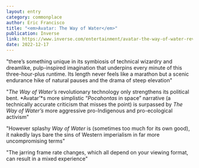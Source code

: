 ```yaml
---
layout: entry
category: commonplace
author: Eric Francisco
title: "<em>Avatar: The Way of Water</em>"
publication: Inverse
link: https://www.inverse.com/entertainment/avatar-the-way-of-water-review
date: 2022-12-17
---
```


"there’s something unique in its symbiosis of technical wizardry and dreamlike, pulp-inspired imagination that underpins every minute of this three-hour-plus runtime. Its length never feels like a marathon but a scenic endurance hike of natural pauses and the drama of steep elevation"

"*The Way of Water’s* revolutionary technology only strengthens its political bent. *Avatar’*s more simplistic “*Pocahontas* in space” narrative (a technically accurate criticism that misses the point) is surpassed by *The Way of Water’s* more aggressive pro-Indigenous and pro-ecological activism"

"However splashy *Way of Water* is (sometimes too much for its own good), it nakedly lays bare the sins of Western imperialism in far more uncompromising terms"

"The jarring frame rate changes, which all depend on your viewing format, can result in a mixed experience"
